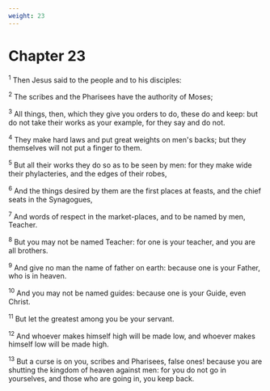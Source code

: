```yaml
---
weight: 23
---
```


# Chapter 23

<sup>1</sup> Then Jesus said to the people and to his disciples: 

<sup>2</sup> The scribes and the Pharisees have the authority of Moses; 

<sup>3</sup> All things, then, which they give you orders to do, these do and keep: but do not take their works as your example, for they say and do not. 

<sup>4</sup> They make hard laws and put great weights on men's backs; but they themselves will not put a finger to them. 

<sup>5</sup> But all their works they do so as to be seen by men: for they make wide their phylacteries, and the edges of their robes, 

<sup>6</sup> And the things desired by them are the first places at feasts, and the chief seats in the Synagogues, 

<sup>7</sup> And words of respect in the market-places, and to be named by men, Teacher. 

<sup>8</sup> But you may not be named Teacher: for one is your teacher, and you are all brothers. 

<sup>9</sup> And give no man the name of father on earth: because one is your Father, who is in heaven. 

<sup>10</sup> And you may not be named guides: because one is your Guide, even Christ. 

<sup>11</sup> But let the greatest among you be your servant. 

<sup>12</sup> And whoever makes himself high will be made low, and whoever makes himself low will be made high. 

<sup>13</sup> But a curse is on you, scribes and Pharisees, false ones! because you are shutting the kingdom of heaven against men: for you do not go in yourselves, and those who are going in, you keep back. 


